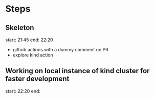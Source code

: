 
# Steps
## Skeleton
start: 21:45
end: 22:20

- github actions with a dummy comment on PR
- explore kind action

## Working on local instance of kind cluster for faster development
start: 22:20
end:
